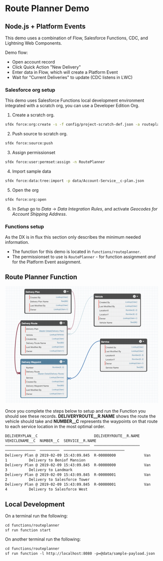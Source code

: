 # Route Planner Demo

## Node.js + Platform Events

This demo uses a combination of Flow, Salesforce Functions, CDC, and Lightning Web Components.

Demo flow:

- Open account record
- Click Quick Action "New Delivery"
- Enter data in Flow, which will create a Platform Event
- Wait for "Current Deliveries" to update (CDC listens in LWC)

### Salesforce org setup

This demo uses Salesforce Functions local development environment integrated with a scratch org, you can use a Developer Edition Org.

1. Create a scratch org.

```zsh
sfdx force:org:create -s -f config/project-scratch-def.json -a routeplannerdemo
```

2. Push source to scratch org.

```zsh
sfdx force:source:push
```

3. Assign permissionset

```zsh
sfdx force:user:permset:assign -n RoutePlanner
```

4. Import sample data

```zsh
sfdx force:data:tree:import -p data/Account-Service__c-plan.json
```

5. Open the org

```zsh
sfdx force:org:open
```

6. In _Setup_ go to _Data_ -> _Data Integration Rules_, and activate _Geocodes for Account Shipping Address_.

### Functions setup

As the DX is in flux this section only describes the minimum needed information.

- The function for this demo is located in `functions/routeplanner`.
- The permissionset to use is `RoutePlanner` - for function assignment _and_ for the Platform Event assignment.

## Route Planner Function

![diagram](images/schema.png)

Once you complete the steps below to setup and run the Function you should see these records. **DELIVERYROUTE\_\_R.NAME** shows the route the vehicle should take and **NUMBER\_\_C** represents the waypoints on that route to each service location in the most optimal order.

```
DELIVERYPLAN__C                          DELIVERYROUTE__R.NAME  VEHICLENAME__C  NUMBER__C  SERVICE__R.NAME
───────────────────────────────────────  ─────────────────────  ──────────────  ─────────  ────────────────────────────
Delivery Plan @ 2019-02-09 15:43:09.845  R-00000000             Van             1          Delivery to Beniof Mansion
Delivery Plan @ 2019-02-09 15:43:09.845  R-00000000             Van             3          Delivery to Landmark
Delivery Plan @ 2019-02-09 15:43:09.845  R-00000001             Van             2          Delivery to Salesforce Tower
Delivery Plan @ 2019-02-09 15:43:09.845  R-00000001             Van             4          Delivery to Salesforce West
```

## Local Development

On a terminal run the following:

```
cd functions/routeplanner
sf run function start
```

On another terminal run the following:

```
cd functions/routeplanner
sf run function -l http://localhost:8080 -p=@data/sample-payload.json
```
